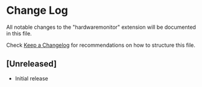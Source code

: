 # Change Log

All notable changes to the "hardwaremonitor" extension will be documented in this file.

Check [Keep a Changelog](http://keepachangelog.com/) for recommendations on how to structure this file.

## [Unreleased]

- Initial release